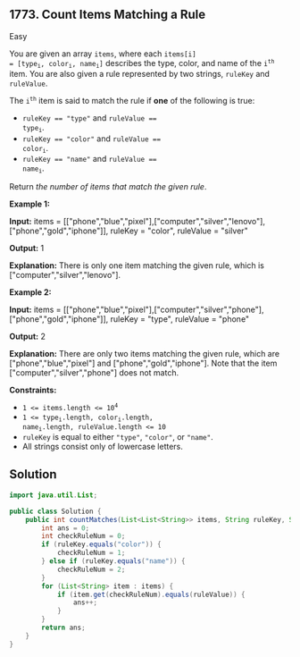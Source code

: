 ## 1773\. Count Items Matching a Rule

Easy

You are given an array `items`, where each <code>items[i] = [type<sub>i</sub>, color<sub>i</sub>, name<sub>i</sub>]</code> describes the type, color, and name of the <code>i<sup>th</sup></code> item. You are also given a rule represented by two strings, `ruleKey` and `ruleValue`.

The <code>i<sup>th</sup></code> item is said to match the rule if **one** of the following is true:

*   `ruleKey == "type"` and <code>ruleValue == type<sub>i</sub></code>.
*   `ruleKey == "color"` and <code>ruleValue == color<sub>i</sub></code>.
*   `ruleKey == "name"` and <code>ruleValue == name<sub>i</sub></code>.

Return _the number of items that match the given rule_.

**Example 1:**

**Input:** items = \[\["phone","blue","pixel"],["computer","silver","lenovo"],["phone","gold","iphone"]], ruleKey = "color", ruleValue = "silver"

**Output:** 1

**Explanation:** There is only one item matching the given rule, which is ["computer","silver","lenovo"].

**Example 2:**

**Input:** items = \[\["phone","blue","pixel"],["computer","silver","phone"],["phone","gold","iphone"]], ruleKey = "type", ruleValue = "phone"

**Output:** 2

**Explanation:** There are only two items matching the given rule, which are ["phone","blue","pixel"] and ["phone","gold","iphone"]. Note that the item ["computer","silver","phone"] does not match.

**Constraints:**

*   <code>1 <= items.length <= 10<sup>4</sup></code>
*   <code>1 <= type<sub>i</sub>.length, color<sub>i</sub>.length, name<sub>i</sub>.length, ruleValue.length <= 10</code>
*   `ruleKey` is equal to either `"type"`, `"color"`, or `"name"`.
*   All strings consist only of lowercase letters.

## Solution

```java
import java.util.List;

public class Solution {
    public int countMatches(List<List<String>> items, String ruleKey, String ruleValue) {
        int ans = 0;
        int checkRuleNum = 0;
        if (ruleKey.equals("color")) {
            checkRuleNum = 1;
        } else if (ruleKey.equals("name")) {
            checkRuleNum = 2;
        }
        for (List<String> item : items) {
            if (item.get(checkRuleNum).equals(ruleValue)) {
                ans++;
            }
        }
        return ans;
    }
}
```
